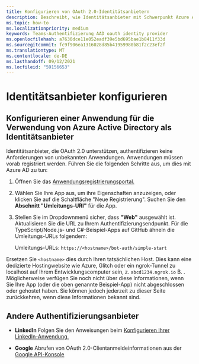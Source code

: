 ```yaml
---
title: Konfigurieren von OAuth 2.0-Identitätsanbietern
description: Beschreibt, wie Identitätsanbieter mit Schwerpunkt Azure AD konfiguriert werden
ms.topic: how-to
ms.localizationpriority: medium
keywords: Teams-Authentifizierung AAD oauth identity provider
ms.openlocfilehash: a7630dce11e052eadf39e5bd695bae1b8411f33d
ms.sourcegitcommit: fc9f906ea1316028d85b41959980b81f2c23ef2f
ms.translationtype: MT
ms.contentlocale: de-DE
ms.lasthandoff: 09/12/2021
ms.locfileid: "59156653"
---
```

# <a name="configure-identity-providers"></a>Identitätsanbieter konfigurieren

## <a name="configuring-an-application-to-use-azure-active-directory-as-an-identity-provider"></a>Konfigurieren einer Anwendung für die Verwendung von Azure Active Directory als Identitätsanbieter

Identitätsanbieter, die OAuth 2.0 unterstützen, authentifizieren keine Anforderungen von unbekannten Anwendungen. Anwendungen müssen vorab registriert werden. Führen Sie die folgenden Schritte aus, um dies mit Azure AD zu tun:

1. Öffnen Sie das [Anwendungsregistrierungsportal.](https://ms.portal.azure.com/#blade/Microsoft_AAD_RegisteredApps/ApplicationsListBlade)

2. Wählen Sie Ihre App aus, um ihre Eigenschaften anzuzeigen, oder klicken Sie auf die Schaltfläche "Neue Registrierung". Suchen Sie den **Abschnitt "Umleitungs-URI"** für die App.

3. Stellen Sie im Dropdownmenü sicher, dass **"Web"** ausgewählt ist. Aktualisieren Sie die URL zu Ihrem Authentifizierungsendpunkt. Für die TypeScript/Node.js- und C#-Beispiel-Apps auf GitHub ähneln die Umleitungs-URLs folgendem:

    Umleitungs-URLs: `https://<hostname>/bot-auth/simple-start`

Ersetzen Sie `<hostname>` dies durch Ihren tatsächlichen Host. Dies kann eine dedizierte Hostingwebsite wie Azure, Glitch oder ein ngrok-Tunnel zu localhost auf Ihrem Entwicklungscomputer sein, z. `abcd1234.ngrok.io` B. . Möglicherweise verfügen Sie noch nicht über diese Informationen, wenn Sie Ihre App (oder die oben genannte Beispiel-App) nicht abgeschlossen oder gehostet haben. Sie können jedoch jederzeit zu dieser Seite zurückkehren, wenn diese Informationen bekannt sind.

## <a name="other-authentication-providers"></a>Andere Authentifizierungsanbieter

* **LinkedIn** Folgen Sie den Anweisungen beim [Konfigurieren Ihrer LinkedIn-Anwendung.](/linkedin/talent/apply-with-linkedin)

* **Google** Abrufen von OAuth 2.0-Clientanmeldeinformationen aus der [Google API-Konsole](https://console.developers.google.com/)
